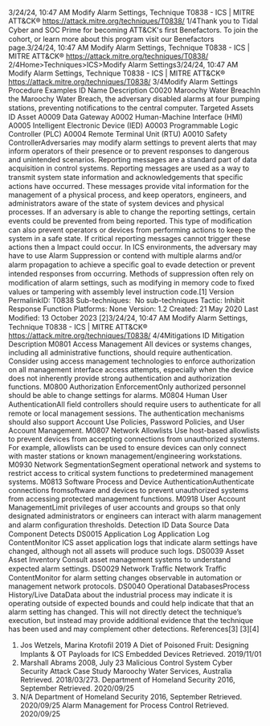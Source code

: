 3/24/24, 10:47 AM Modify Alarm Settings, Technique T0838 - ICS | MITRE ATT&CK®
https://attack.mitre.org/techniques/T0838/ 1/4Thank you to Tidal Cyber and SOC Prime for becoming ATT&CK's ﬁrst Benefactors. To join the cohort, or learn more about this program visit our
Benefactors page.3/24/24, 10:47 AM Modify Alarm Settings, Technique T0838 - ICS | MITRE ATT&CK®
https://attack.mitre.org/techniques/T0838/ 2/4Home>Techniques>ICS>Modify Alarm Settings3/24/24, 10:47 AM Modify Alarm Settings, Technique T0838 - ICS | MITRE ATT&CK®
https://attack.mitre.org/techniques/T0838/ 3/4Modify Alarm Settings
Procedure Examples
ID Name Description
C0020 Maroochy Water
BreachIn the Maroochy Water Breach, the adversary disabled alarms at four pumping stations, preventing
notiﬁcations to the central computer.
Targeted Assets
ID Asset
A0009 Data Gateway
A0002 Human-Machine Interface (HMI)
A0005 Intelligent Electronic Device (IED)
A0003 Programmable Logic Controller (PLC)
A0004 Remote Terminal Unit (RTU)
A0010 Safety ControllerAdversaries may modify alarm settings to prevent alerts that may inform operators of their presence or to prevent responses to dangerous
and unintended scenarios. Reporting messages are a standard part of data acquisition in control systems. Reporting messages are used as
a way to transmit system state information and acknowledgements that speciﬁc actions have occurred. These messages provide vital
information for the management of a physical process, and keep operators, engineers, and administrators aware of the state of system
devices and physical processes.
If an adversary is able to change the reporting settings, certain events could be prevented from being reported. This type of modiﬁcation can
also prevent operators or devices from performing actions to keep the system in a safe state. If critical reporting messages cannot trigger
these actions then a Impact could occur.
In ICS environments, the adversary may have to use Alarm Suppression or contend with multiple alarms and/or alarm propagation to
achieve a speciﬁc goal to evade detection or prevent intended responses from occurring. Methods of suppression often rely on
modiﬁcation of alarm settings, such as modifying in memory code to ﬁxed values or tampering with assembly level instruction code.[1]
Version PermalinkID: T0838
Sub-techniques:  No sub-techniques
 
Tactic: Inhibit Response Function
 
Platforms: None
Version: 1.2
Created: 21 May 2020
Last Modiﬁed: 13 October 2023
[2]3/24/24, 10:47 AM Modify Alarm Settings, Technique T0838 - ICS | MITRE ATT&CK®
https://attack.mitre.org/techniques/T0838/ 4/4Mitigations
ID Mitigation Description
M0801 Access Management All devices or systems changes, including all administrative functions, should require authentication.
Consider using access management technologies to enforce authorization on all management
interface access attempts, especially when the device does not inherently provide strong
authentication and authorization functions.
M0800 Authorization
EnforcementOnly authorized personnel should be able to change settings for alarms.
M0804 Human User
AuthenticationAll ﬁeld controllers should require users to authenticate for all remote or local management
sessions. The authentication mechanisms should also support Account Use Policies, Password
Policies, and User Account Management.
M0807 Network Allowlists Use host-based allowlists to prevent devices from accepting connections from unauthorized
systems. For example, allowlists can be used to ensure devices can only connect with master
stations or known management/engineering workstations. 
M0930 Network
SegmentationSegment operational network and systems to restrict access to critical system functions to
predetermined management systems. 
M0813 Software Process
and Device
AuthenticationAuthenticate connections fromsoftware and devices to prevent unauthorized systems from
accessing protected management functions.
M0918 User Account
ManagementLimit privileges of user accounts and groups so that only designated administrators or engineers
can interact with alarm management and alarm conﬁguration thresholds.
Detection
ID Data Source Data Component Detects
DS0015 Application Log Application Log
ContentMonitor ICS asset application logs that indicate alarm settings have changed,
although not all assets will produce such logs.
DS0039 Asset Asset Inventory Consult asset management systems to understand expected alarm settings.
DS0029 Network Traﬃc Network Traﬃc
ContentMonitor for alarm setting changes observable in automation or management
network protocols.
DS0040 Operational DatabasesProcess
History/Live
DataData about the industrial process may indicate it is operating outside of
expected bounds and could help indicate that that an alarm setting has
changed. This will not directly detect the technique’s execution, but instead may
provide additional evidence that the technique has been used and may
complement other detections.
References[3]
[3][4]
1. Jos Wetzels, Marina Krotoﬁl 2019 A Diet of Poisoned Fruit:
Designing Implants & OT Payloads for ICS Embedded Devices
Retrieved. 2019/11/01
2. Marshall Abrams 2008, July 23 Malicious Control System
Cyber Security Attack Case Study Maroochy Water Services,
Australia Retrieved. 2018/03/273. Department of Homeland Security 2016, September Retrieved.
2020/09/25
4. N/A Department of Homeland Security 2016, September
Retrieved. 2020/09/25 Alarm Management for Process
Control Retrieved. 2020/09/25